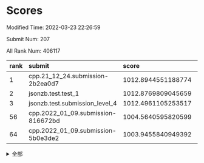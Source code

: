 # Scores

Modified Time: 2022-03-23 22:26:59

Submit Num: 207

All Rank Num: 406117

| rank |               submit               |       score        |       sigma        | pk_num |
| :--- | :--------------------------------- | :----------------- | :----------------- | :----- |
| 1    | cpp.21_12_24.submission-2b2ea0d7   | 1012.8944551188774 | 0.8107335859525742 | 7852   |
| 2    | jsonzb.test.test_1                 | 1012.8769809045659 | 0.8156833158113278 | 7851   |
| 3    | jsonzb.test.submission_level_4     | 1012.4961105253517 | 0.8022455644305732 | 7848   |
| 56   | cpp.2022_01_09.submission-816672bd | 1004.5640595820599 | 0.7308364643903116 | 7847   |
| 64   | cpp.2022_01_09.submission-5b0e3de2 | 1003.9455840949392 | 0.713397643682754  | 7849   |


<details>
<summary>全部</summary>

| rank |                 submit                 |       score        |       sigma        | pk_num |
| :--- | :------------------------------------- | :----------------- | :----------------- | :----- |
| 1    | cpp.21_12_24.submission-2b2ea0d7       | 1012.8944551188774 | 0.8107335859525742 | 7852   |
| 2    | jsonzb.test.test_1                     | 1012.8769809045659 | 0.8156833158113278 | 7851   |
| 3    | jsonzb.test.submission_level_4         | 1012.4961105253517 | 0.8022455644305732 | 7848   |
| 4    | gobigger.level_3.submission_level_3_21 | 1011.8325364400026 | 0.7736240283269901 | 7843   |
| 5    | gobigger.level_3.submission_level_3_15 | 1011.7093585050069 | 0.7662402477684163 | 7852   |
| 6    | gobigger.level_3.submission_level_3_33 | 1011.5591093951884 | 0.7716050446646979 | 7847   |
| 7    | gobigger.level_3.submission_level_3_38 | 1011.4328308071999 | 0.7662487970414471 | 7844   |
| 8    | gobigger.level_3.submission_level_3_47 | 1011.300307197561  | 0.7659776668791143 | 7851   |
| 9    | gobigger.level_3.submission_level_3_28 | 1011.2152278386426 | 0.7583933013101481 | 7847   |
| 10   | gobigger.level_3.submission_level_3_12 | 1011.1939957427481 | 0.7774771883848809 | 7853   |
| 11   | gobigger.level_3.submission_level_3_49 | 1011.1897968515476 | 0.75583420080173   | 7847   |
| 12   | gobigger.level_3.submission_level_3_25 | 1011.0374752909975 | 0.7879105360358095 | 7850   |
| 13   | gobigger.level_3.submission_level_3_22 | 1010.7603275709615 | 0.7634750999928259 | 7849   |
| 14   | gobigger.level_3.submission_level_3_14 | 1010.7601523046876 | 0.7717188790024175 | 7845   |
| 15   | gobigger.level_3.submission_level_3_0  | 1010.7358084329749 | 0.786094145498147  | 7853   |
| 16   | gobigger.level_3.submission_level_3_1  | 1010.6334971745298 | 0.7672583739193436 | 7851   |
| 17   | gobigger.level_3.submission_level_3_11 | 1010.6175279122092 | 0.7777336006562395 | 7849   |
| 18   | gobigger.level_3.submission_level_3_30 | 1010.5445239668078 | 0.7585112355228257 | 7844   |
| 19   | gobigger.level_3.submission_level_3_24 | 1010.5295068098943 | 0.74317368547617   | 7847   |
| 20   | gobigger.level_3.submission_level_3_26 | 1010.4602205803099 | 0.7650846078541776 | 7852   |
| 21   | gobigger.level_3.submission_level_3_19 | 1010.3820568057148 | 0.7497913852660256 | 7847   |
| 22   | gobigger.level_3.submission_level_3_39 | 1010.3492698758038 | 0.7445196578625403 | 7850   |
| 23   | gobigger.level_3.submission_level_3_5  | 1010.3285508275933 | 0.7373488969603128 | 7851   |
| 24   | gobigger.level_3.submission_level_3_27 | 1010.2977290862719 | 0.7770198817005091 | 7849   |
| 25   | gobigger.level_3.submission_level_3_4  | 1010.2826259920507 | 0.76790443168118   | 7847   |
| 26   | gobigger.level_3.submission_level_3_2  | 1010.2391509616428 | 0.7618596987478408 | 7843   |
| 27   | gobigger.level_3.submission_level_3_42 | 1010.2169205272651 | 0.7574873310928558 | 7843   |
| 28   | gobigger.level_3.submission_level_3_35 | 1010.1641202908617 | 0.7537846790424286 | 7855   |
| 29   | gobigger.level_3.submission_level_3_34 | 1010.1619578997539 | 0.7442936692314126 | 7852   |
| 30   | gobigger.level_3.submission_level_3_23 | 1010.1427111170818 | 0.7449101850206019 | 7851   |
| 31   | gobigger.level_3.submission_level_3_29 | 1010.1038767525382 | 0.7493093804112901 | 7850   |
| 32   | gobigger.level_3.submission_level_3_36 | 1010.0029373269753 | 0.7628103627805917 | 7846   |
| 33   | gobigger.level_3.submission_level_3_41 | 1009.9726846528904 | 0.7605038939233351 | 7847   |
| 34   | gobigger.level_3.submission_level_3_20 | 1009.8874279952958 | 0.7574848819734257 | 7845   |
| 35   | gobigger.level_3.submission_level_3_17 | 1009.7347280255889 | 0.771761886785867  | 7850   |
| 36   | gobigger.level_3.submission_level_3_13 | 1009.7337461942182 | 0.7359982798204686 | 7849   |
| 37   | gobigger.level_3.submission_level_3_45 | 1009.6969101378639 | 0.7447197007488318 | 7846   |
| 38   | gobigger.level_3.submission_level_3_43 | 1009.3721546814309 | 0.7780244885196206 | 7851   |
| 39   | gobigger.level_3.submission_level_3_44 | 1009.3469153483527 | 0.751878830946466  | 7850   |
| 40   | gobigger.level_3.submission_level_3_8  | 1009.184338233761  | 0.7402334184630528 | 7847   |
| 41   | gobigger.level_3.submission_level_3_9  | 1009.1197715176696 | 0.7597755062342423 | 7851   |
| 42   | gobigger.level_3.submission_level_3_48 | 1009.024726569239  | 0.7509793613348091 | 7851   |
| 43   | gobigger.level_3.submission_level_3_7  | 1009.0059501331143 | 0.7647861309437285 | 7845   |
| 44   | gobigger.level_3.submission_level_3_40 | 1008.8887507572721 | 0.7257040615164716 | 7850   |
| 45   | gobigger.level_3.submission_level_3_16 | 1008.7527706178358 | 0.7354307762434743 | 7848   |
| 46   | gobigger.level_3.submission_level_3_10 | 1008.6525049088207 | 0.7330324603107922 | 7845   |
| 47   | gobigger.level_3.submission_level_3_18 | 1008.531629209015  | 0.7628950075253073 | 7842   |
| 48   | gobigger.level_3.submission_level_3_31 | 1008.5028863208338 | 0.7488238039767242 | 7841   |
| 49   | gobigger.level_3.submission_level_3_37 | 1008.3614119809808 | 0.7330040838509989 | 7848   |
| 50   | gobigger.level_3.submission_level_3_6  | 1008.3596749247895 | 0.7540080283640003 | 7853   |
| 51   | gobigger.level_3.submission_level_3_46 | 1008.2577382499404 | 0.7532456984968479 | 7847   |
| 52   | gobigger.level_3.submission_level_3_3  | 1008.1618884316207 | 0.7337235608375374 | 7844   |
| 53   | gobigger.level_3.submission_level_3_32 | 1007.9725493015296 | 0.7414477645197243 | 7847   |
| 54   | gobigger.level_1.submission_level_1_20 | 1004.7690723590431 | 0.7133116242513291 | 7846   |
| 55   | gobigger.level_1.submission_level_1_11 | 1004.6534581960026 | 0.7082670741219877 | 7848   |
| 56   | cpp.2022_01_09.submission-816672bd     | 1004.5640595820599 | 0.7308364643903116 | 7847   |
| 57   | gobigger.level_1.submission_level_1_49 | 1004.52702825141   | 0.7136445838567139 | 7848   |
| 58   | gobigger.level_1.submission_level_1_47 | 1004.3757998071895 | 0.7292810875979746 | 7846   |
| 59   | gobigger.level_1.submission_level_1_30 | 1004.3325586177212 | 0.7023803676514517 | 7842   |
| 60   | gobigger.level_1.submission_level_1_3  | 1004.3129917159773 | 0.7150707708005205 | 7848   |
| 61   | gobigger.level_1.submission_level_1_29 | 1004.2770192705491 | 0.7177578232038698 | 7851   |
| 62   | gobigger.level_1.submission_level_1_40 | 1004.0456603699135 | 0.7162940086950814 | 7847   |
| 63   | gobigger.level_1.submission_level_1_31 | 1004.022434827956  | 0.713354505751237  | 7848   |
| 64   | cpp.2022_01_09.submission-5b0e3de2     | 1003.9455840949392 | 0.713397643682754  | 7849   |
| 65   | gobigger.level_1.submission_level_1_37 | 1003.934901743011  | 0.7244029251712586 | 7841   |
| 66   | gobigger.level_1.submission_level_1_42 | 1003.9066456671919 | 0.7091721779965171 | 7845   |
| 67   | gobigger.level_1.submission_level_1_14 | 1003.8340054310847 | 0.7365333399942176 | 7850   |
| 68   | gobigger.level_1.submission_level_1_16 | 1003.8250002715512 | 0.7114236615410436 | 7845   |
| 69   | gobigger.level_1.submission_level_1_1  | 1003.794442000759  | 0.7151400093671132 | 7853   |
| 70   | gobigger.level_1.submission_level_1_41 | 1003.6913709997505 | 0.7055304647299017 | 7843   |
| 71   | gobigger.level_1.submission_level_1_43 | 1003.641409698073  | 0.7213968988521245 | 7848   |
| 72   | gobigger.level_1.submission_level_1_34 | 1003.6051820457807 | 0.713104747041449  | 7856   |
| 73   | gobigger.level_1.submission_level_1_4  | 1003.5909544786547 | 0.7344335799898355 | 7845   |
| 74   | gobigger.level_1.submission_level_1_33 | 1003.5451116590067 | 0.7056971426715084 | 7854   |
| 75   | gobigger.level_1.submission_level_1_46 | 1003.5426147228026 | 0.7088576905033882 | 7846   |
| 76   | gobigger.level_1.submission_level_1_9  | 1003.4923243409429 | 0.7162222484881827 | 7846   |
| 77   | gobigger.level_1.submission_level_1_22 | 1003.4609315243517 | 0.7180920328336596 | 7847   |
| 78   | gobigger.level_1.submission_level_1_24 | 1003.4366573763307 | 0.7205015292020086 | 7840   |
| 79   | gobigger.level_1.submission_level_1_12 | 1003.3706854081305 | 0.7154918363703702 | 7847   |
| 80   | gobigger.level_1.submission_level_1_48 | 1003.2800340938264 | 0.7104554743847369 | 7841   |
| 81   | gobigger.level_1.submission_level_1_8  | 1003.2096999936438 | 0.711661707038209  | 7841   |
| 82   | gobigger.level_1.submission_level_1_0  | 1003.1871612792355 | 0.7091108278121346 | 7847   |
| 83   | gobigger.level_1.submission_level_1_18 | 1003.1426712569405 | 0.7177086607463173 | 7847   |
| 84   | gobigger.level_1.submission_level_1_45 | 1003.1185887039989 | 0.7220600380434878 | 7847   |
| 85   | gobigger.level_1.submission_level_1_13 | 1003.1167587737734 | 0.7212000886079555 | 7848   |
| 86   | gobigger.level_1.submission_level_1_6  | 1003.0304763834295 | 0.7186053755609811 | 7847   |
| 87   | gobigger.level_1.submission_level_1_19 | 1002.9504184258444 | 0.7182392908835862 | 7842   |
| 88   | gobigger.level_1.submission_level_1_21 | 1002.8854087701718 | 0.7186144631853134 | 7849   |
| 89   | gobigger.level_1.submission_level_1_35 | 1002.8322399572849 | 0.7124764379741245 | 7850   |
| 90   | gobigger.level_1.submission_level_1_7  | 1002.7895624512294 | 0.7168205599342661 | 7847   |
| 91   | gobigger.level_1.submission_level_1_17 | 1002.7498885818596 | 0.7099849061633229 | 7847   |
| 92   | gobigger.level_1.submission_level_1_44 | 1002.7486340857247 | 0.7061790724650803 | 7849   |
| 93   | gobigger.level_1.submission_level_1_23 | 1002.7273191128044 | 0.7236480352767246 | 7841   |
| 94   | gobigger.level_1.submission_level_1_38 | 1002.7271318830952 | 0.7179737495653634 | 7851   |
| 95   | gobigger.level_1.submission_level_1_5  | 1002.6977543834907 | 0.7252697923963576 | 7839   |
| 96   | gobigger.level_1.submission_level_1_10 | 1002.659606330444  | 0.7109645294828711 | 7848   |
| 97   | gobigger.level_1.submission_level_1_32 | 1002.5966304228054 | 0.7081326682056406 | 7854   |
| 98   | gobigger.level_1.submission_level_1_2  | 1002.5727867850709 | 0.714782774589634  | 7845   |
| 99   | gobigger.level_1.submission_level_1_15 | 1002.532712331543  | 0.7234826936887524 | 7845   |
| 100  | gobigger.level_1.submission_level_1_39 | 1002.4871615923911 | 0.7176343336958783 | 7842   |
| 101  | gobigger.level_1.submission_level_1_25 | 1002.224542104418  | 0.7187581554232669 | 7849   |
| 102  | gobigger.level_1.submission_level_1_27 | 1002.177451152804  | 0.7217477747184393 | 7851   |
| 103  | gobigger.level_1.submission_level_1_26 | 1002.1619400605215 | 0.7089429927253943 | 7850   |
| 104  | gobigger.level_1.submission_level_1_36 | 1002.1616530712878 | 0.7159005290880518 | 7849   |
| 105  | gobigger.level_1.submission_level_1_28 | 1001.6220719298635 | 0.7065007707150042 | 7851   |
| 106  | gobigger.random.submission_random_33   | 998.3589318811303  | 0.7024185798445626 | 7850   |
| 107  | gobigger.random.submission_random_0    | 997.3249589376666  | 0.7111244098679268 | 7844   |
| 108  | gobigger.random.submission_random_19   | 996.7761923301898  | 0.7121060049129966 | 7846   |
| 109  | gobigger.random.submission_random_35   | 996.7189283810427  | 0.7195514205826513 | 7850   |
| 110  | gobigger.random.submission_random_11   | 996.6841881585319  | 0.7190570852752138 | 7846   |
| 111  | gobigger.random.submission_random_20   | 996.6573498765715  | 0.7178339975436802 | 7850   |
| 112  | gobigger.random.submission_random_3    | 996.615281256574   | 0.7181328308785885 | 7851   |
| 113  | gobigger.random.submission_random_37   | 996.5581762061828  | 0.6940765714335384 | 7849   |
| 114  | gobigger.random.submission_random_9    | 996.5541555057561  | 0.7082611005829048 | 7844   |
| 115  | gobigger.random.submission_random_14   | 996.4962114619368  | 0.7204540348702275 | 7850   |
| 116  | gobigger.random.submission_random_31   | 996.4595500015142  | 0.7095466490973692 | 7847   |
| 117  | gobigger.random.submission_random_29   | 996.3140671786092  | 0.7114682608067401 | 7843   |
| 118  | gobigger.random.submission_random_44   | 996.2843540051118  | 0.712677491576622  | 7852   |
| 119  | gobigger.random.submission_random_34   | 996.2365479050869  | 0.7107390652230788 | 7849   |
| 120  | gobigger.random.submission_random_18   | 996.1830844790016  | 0.7123964087240268 | 7843   |
| 121  | gobigger.random.submission_random_32   | 996.1558506912875  | 0.7092656731827605 | 7844   |
| 122  | gobigger.random.submission_random_23   | 996.0883013399194  | 0.7097549852343372 | 7845   |
| 123  | gobigger.random.submission_random_28   | 996.0664006857854  | 0.7159315047780097 | 7845   |
| 124  | gobigger.random.submission_random_40   | 996.0319145302061  | 0.7105433711534046 | 7843   |
| 125  | gobigger.random.submission_random_26   | 996.0302331972282  | 0.7064621721231115 | 7849   |
| 126  | gobigger.random.submission_random_43   | 996.0116429751927  | 0.7083349591706832 | 7851   |
| 127  | gobigger.random.submission_random_27   | 995.9870603431796  | 0.7081967924626585 | 7848   |
| 128  | gobigger.random.submission_random_25   | 995.949970477548   | 0.7142847392858527 | 7850   |
| 129  | gobigger.random.submission_random_46   | 995.9223680903282  | 0.720569441376749  | 7850   |
| 130  | gobigger.random.submission_random_21   | 995.917464309776   | 0.7184846653496662 | 7849   |
| 131  | gobigger.random.submission_random_24   | 995.7911258839259  | 0.7077904789705401 | 7855   |
| 132  | gobigger.random.submission_random_1    | 995.7890706664944  | 0.7107515959965692 | 7847   |
| 133  | gobigger.random.submission_random_17   | 995.7761357911781  | 0.7070725759845009 | 7849   |
| 134  | gobigger.random.submission_random_22   | 995.7545104058722  | 0.7340703660013728 | 7844   |
| 135  | gobigger.random.submission_random_41   | 995.742386361149   | 0.7136904105822779 | 7847   |
| 136  | gobigger.random.submission_random_2    | 995.7250172351373  | 0.7101160778415263 | 7846   |
| 137  | gobigger.random.submission_random_15   | 995.7229095771078  | 0.7245085777951867 | 7844   |
| 138  | gobigger.random.submission_random_6    | 995.712921648175   | 0.718983098625741  | 7847   |
| 139  | gobigger.random.submission_random_12   | 995.6871525119192  | 0.7029186570891054 | 7848   |
| 140  | gobigger.random.submission_random_45   | 995.6290980160336  | 0.7236846884137528 | 7846   |
| 141  | gobigger.random.submission_random_47   | 995.6018345316804  | 0.7300484391370107 | 7845   |
| 142  | gobigger.random.submission_random_49   | 995.5862068366258  | 0.7029022021437347 | 7849   |
| 143  | gobigger.random.submission_random_5    | 995.5223350223407  | 0.7195900918122454 | 7851   |
| 144  | gobigger.random.submission_random_42   | 995.434511146406   | 0.727334102429933  | 7844   |
| 145  | gobigger.random.submission_random_36   | 995.3713394401451  | 0.7124302461207581 | 7853   |
| 146  | gobigger.random.submission_random_38   | 995.3683220752395  | 0.7210759803970973 | 7844   |
| 147  | gobigger.random.submission_random_39   | 995.3551322315162  | 0.7291593569996562 | 7849   |
| 148  | gobigger.random.submission_random_16   | 995.2575399915985  | 0.7140129298175738 | 7844   |
| 149  | gobigger.random.submission_random_8    | 995.1791954007665  | 0.712276431847795  | 7843   |
| 150  | gobigger.random.submission_random_4    | 995.1619568997306  | 0.721690038942565  | 7848   |
| 151  | gobigger.random.submission_random_48   | 995.0408311692646  | 0.7320889670868702 | 7843   |
| 152  | gobigger.random.submission_random_13   | 994.9855780084014  | 0.7399452507161488 | 7851   |
| 153  | gobigger.level_2.submission_level_2_19 | 994.9432379848886  | 0.7180568888706199 | 7848   |
| 154  | gobigger.random.submission_random_30   | 994.8450661670786  | 0.7118049213874644 | 7845   |
| 155  | gobigger.random.submission_random_7    | 994.808982126782   | 0.7149470632572356 | 7844   |
| 156  | gobigger.random.submission_random_10   | 994.7236859432171  | 0.7258665741705186 | 7846   |
| 157  | gobigger.level_2.submission_level_2_6  | 993.8144892370328  | 0.7256250373610642 | 7847   |
| 158  | gobigger.level_2.submission_level_2_32 | 993.471359431226   | 0.7384497835208326 | 7848   |
| 159  | gobigger.level_2.submission_level_2_33 | 993.3093496822252  | 0.7350994778846173 | 7850   |
| 160  | gobigger.level_2.submission_level_2_38 | 993.1566491147964  | 0.7197170576340399 | 7849   |
| 161  | gobigger.level_2.submission_level_2_48 | 993.1348957708785  | 0.7252500262139631 | 7844   |
| 162  | gobigger.level_2.submission_level_2_22 | 993.1239211802765  | 0.737605181550107  | 7849   |
| 163  | gobigger.level_2.submission_level_2_49 | 993.0752756034445  | 0.7279058861308617 | 7849   |
| 164  | gobigger.level_2.submission_level_2_44 | 993.0690463904031  | 0.7397681264882314 | 7844   |
| 165  | gobigger.level_2.submission_level_2_27 | 993.0487828926007  | 0.7396435928411926 | 7841   |
| 166  | gobigger.level_2.submission_level_2_11 | 993.0037782192005  | 0.7274531613062541 | 7847   |
| 167  | gobigger.level_2.submission_level_2_1  | 992.9955032852912  | 0.7366576855293819 | 7850   |
| 168  | gobigger.level_2.submission_level_2_2  | 992.9841885076548  | 0.7167043691406532 | 7848   |
| 169  | gobigger.level_2.submission_level_2_47 | 992.9502876929671  | 0.7341367269655826 | 7846   |
| 170  | gobigger.level_2.submission_level_2_3  | 992.8833842746952  | 0.7262970877739763 | 7845   |
| 171  | gobigger.level_2.submission_level_2_13 | 992.820335204344   | 0.7301863213925475 | 7849   |
| 172  | gobigger.level_2.submission_level_2_36 | 992.7237351084447  | 0.7458588296596931 | 7850   |
| 173  | gobigger.level_2.submission_level_2_14 | 992.5914265211087  | 0.7391975788365897 | 7849   |
| 174  | gobigger.level_2.submission_level_2_42 | 992.5779672784007  | 0.7613538621540971 | 7849   |
| 175  | gobigger.level_2.submission_level_2_9  | 992.5568270691803  | 0.7494649238460703 | 7846   |
| 176  | gobigger.level_2.submission_level_2_26 | 992.5483943688525  | 0.7445444808257143 | 7846   |
| 177  | gobigger.level_2.submission_level_2_18 | 992.4154743656716  | 0.7277085857618202 | 7851   |
| 178  | gobigger.level_2.submission_level_2_29 | 992.3347940326673  | 0.7445769152148964 | 7848   |
| 179  | gobigger.level_2.submission_level_2_41 | 992.2924348113041  | 0.741021401187858  | 7847   |
| 180  | gobigger.level_2.submission_level_2_24 | 992.2692558566567  | 0.7510018436488926 | 7851   |
| 181  | gobigger.level_2.submission_level_2_21 | 992.257438221358   | 0.7255090311036494 | 7846   |
| 182  | gobigger.level_2.submission_level_2_7  | 992.2156580030899  | 0.7579814576147286 | 7848   |
| 183  | gobigger.level_2.submission_level_2_8  | 992.0975218100293  | 0.7340213349670843 | 7847   |
| 184  | gobigger.level_2.submission_level_2_16 | 992.0877087196995  | 0.7507623724253465 | 7853   |
| 185  | gobigger.level_2.submission_level_2_35 | 992.0568298332457  | 0.7632998378909877 | 7844   |
| 186  | gobigger.level_2.submission_level_2_4  | 992.0290568773935  | 0.7598204215246246 | 7851   |
| 187  | gobigger.level_2.submission_level_2_23 | 992.0247748781777  | 0.7418162808857273 | 7843   |
| 188  | gobigger.level_2.submission_level_2_46 | 991.9769342733039  | 0.7396759220763361 | 7848   |
| 189  | gobigger.level_2.submission_level_2_25 | 991.9682982636301  | 0.7289274218979115 | 7851   |
| 190  | gobigger.level_2.submission_level_2_34 | 991.8363220526159  | 0.7192531646968006 | 7850   |
| 191  | gobigger.level_2.submission_level_2_39 | 991.7946868473672  | 0.7401647111533278 | 7848   |
| 192  | gobigger.level_2.submission_level_2_45 | 991.7588548608076  | 0.7604595964240537 | 7851   |
| 193  | gobigger.level_2.submission_level_2_5  | 991.575462087336   | 0.7480067845066436 | 7851   |
| 194  | gobigger.level_2.submission_level_2_20 | 991.5289342487159  | 0.7476365963343744 | 7850   |
| 195  | gobigger.level_2.submission_level_2_0  | 991.4581707029303  | 0.763938784217788  | 7847   |
| 196  | gobigger.level_2.submission_level_2_15 | 991.4098723434258  | 0.7501507695775    | 7847   |
| 197  | gobigger.level_2.submission_level_2_30 | 991.3095584289683  | 0.7551894863674699 | 7845   |
| 198  | gobigger.level_2.submission_level_2_40 | 991.2461770663917  | 0.7550875539605334 | 7851   |
| 199  | gobigger.level_2.submission_level_2_31 | 991.1787317445098  | 0.7337488037265225 | 7846   |
| 200  | gobigger.level_2.submission_level_2_43 | 990.9873834325953  | 0.7497115710118961 | 7850   |
| 201  | gobigger.level_2.submission_level_2_17 | 990.867932322989   | 0.7635807007759071 | 7853   |
| 202  | gobigger.level_2.submission_level_2_28 | 990.5839141794672  | 0.7732750205129135 | 7850   |
| 203  | gobigger.level_2.submission_level_2_12 | 990.580320144717   | 0.7426118888960759 | 7849   |
| 204  | gobigger.level_2.submission_level_2_37 | 990.4571796902486  | 0.7661562965482291 | 7849   |
| 205  | gobigger.level_2.submission_level_2_10 | 990.2647326723854  | 0.7734218938641868 | 7854   |
| 206  | gobigger.none.submission_none_0        | 978.7044325320988  | 1.2721778180602086 | 7853   |
| 207  | gobigger.none.submission_none_1        | 977.5941079930749  | 1.396657909751282  | 7846   |

</details>
